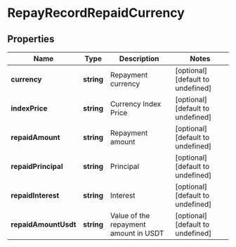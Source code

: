 # RepayRecordRepaidCurrency

## Properties

Name | Type | Description | Notes
------------ | ------------- | ------------- | -------------
**currency** | **string** | Repayment currency | [optional] [default to undefined]
**indexPrice** | **string** | Currency Index Price | [optional] [default to undefined]
**repaidAmount** | **string** | Repayment amount | [optional] [default to undefined]
**repaidPrincipal** | **string** | Principal | [optional] [default to undefined]
**repaidInterest** | **string** | Interest | [optional] [default to undefined]
**repaidAmountUsdt** | **string** | Value of the repayment amount in USDT | [optional] [default to undefined]

